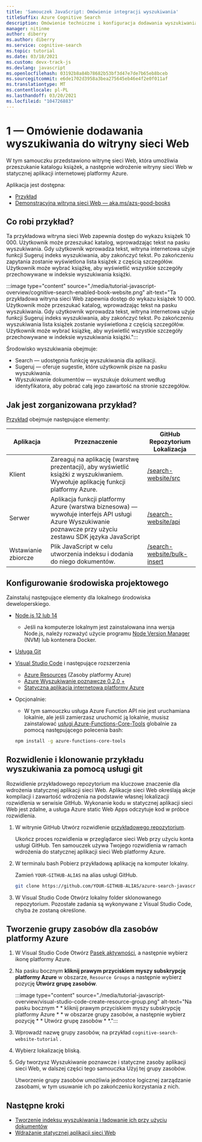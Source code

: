 ```yaml
---
title: 'Samouczek JavaScript: Omówienie integracji wyszukiwania'
titleSuffix: Azure Cognitive Search
description: Omówienie techniczne i konfiguracja dodawania wyszukiwania do witryny sieci Web i wdrażania jej w statycznej aplikacji internetowej platformy Azure.
manager: nitinme
author: diberry
ms.author: diberry
ms.service: cognitive-search
ms.topic: tutorial
ms.date: 03/18/2021
ms.custom: devx-track-js
ms.devlang: javascript
ms.openlocfilehash: 03192b8a84b78682b53bf3d47e7de7b65eb8bceb
ms.sourcegitcommit: e6de1702d3958a3bea275645eb46e4f2e0f011af
ms.translationtype: MT
ms.contentlocale: pl-PL
ms.lasthandoff: 03/20/2021
ms.locfileid: "104726883"
---
```

# <a name="1---overview-of-adding-search-to-a-website"></a>1 — Omówienie dodawania wyszukiwania do witryny sieci Web

W tym samouczku przedstawiono witrynę sieci Web, która umożliwia przeszukanie katalogu książek, a następnie wdrożenie witryny sieci Web w statycznej aplikacji internetowej platformy Azure. 

Aplikacja jest dostępna: 
* [Przykład](https://github.com/Azure-Samples/azure-search-javascript-samples/tree/master/search-website)
* [Demonstracyjna witryna sieci Web — aka.ms/azs-good-books](https://aka.ms/azs-good-books)

## <a name="what-does-the-sample-do"></a>Co robi przykład? 

Ta przykładowa witryna sieci Web zapewnia dostęp do wykazu książek 10 000. Użytkownik może przeszukać katalog, wprowadzając tekst na pasku wyszukiwania. Gdy użytkownik wprowadza tekst, witryna internetowa użyje funkcji Sugeruj indeks wyszukiwania, aby zakończyć tekst. Po zakończeniu zapytania zostanie wyświetlona lista książek z częścią szczegółów. Użytkownik może wybrać książkę, aby wyświetlić wszystkie szczegóły przechowywane w indeksie wyszukiwania książki. 

:::image type="content" source="./media/tutorial-javascript-overview/cognitive-search-enabled-book-website.png" alt-text="Ta przykładowa witryna sieci Web zapewnia dostęp do wykazu książek 10 000. Użytkownik może przeszukać katalog, wprowadzając tekst na pasku wyszukiwania. Gdy użytkownik wprowadza tekst, witryna internetowa użyje funkcji Sugeruj indeks wyszukiwania, aby zakończyć tekst. Po zakończeniu wyszukiwania lista książek zostanie wyświetlona z częścią szczegółów. Użytkownik może wybrać książkę, aby wyświetlić wszystkie szczegóły przechowywane w indeksie wyszukiwania książki.":::

Środowisko wyszukiwania obejmuje: 

* Search — udostępnia funkcję wyszukiwania dla aplikacji.
* Sugeruj — oferuje sugestie, które użytkownik pisze na pasku wyszukiwania.
* Wyszukiwanie dokumentów — wyszukuje dokument według identyfikatora, aby pobrać całą jego zawartość na stronie szczegółów.

## <a name="how-is-the-sample-organized"></a>Jak jest zorganizowana przykład?

[Przykład](https://github.com/Azure-Samples/azure-search-javascript-samples/tree/master/search-website) obejmuje następujące elementy:

|Aplikacja|Przeznaczenie|GitHub<br>Repozytorium<br>Lokalizacja|
|--|--|--|
|Klient|Zareaguj na aplikację (warstwę prezentacji), aby wyświetlić książki z wyszukiwaniem. Wywołuje aplikację funkcji platformy Azure. |[/search-website/src](https://github.com/Azure-Samples/azure-search-javascript-samples/tree/master/search-website/src)|
|Serwer|Aplikacja funkcji platformy Azure (warstwa biznesowa) — wywołuje interfejs API usługi Azure Wyszukiwanie poznawcze przy użyciu zestawu SDK języka JavaScript |[/search-website/api](https://github.com/Azure-Samples/azure-search-javascript-samples/tree/master/search-website/src)|
|Wstawianie zbiorcze|Plik JavaScript w celu utworzenia indeksu i dodania do niego dokumentów.|[/search-website/bulk-insert](https://github.com/Azure-Samples/azure-search-javascript-samples/tree/master/search-website/bulk-insert)|

## <a name="set-up-your-development-environment"></a>Konfigurowanie środowiska projektowego

Zainstaluj następujące elementy dla lokalnego środowiska deweloperskiego. 

- [Node.js 12 lub 14](https://nodejs.org/en/download)
    - Jeśli na komputerze lokalnym jest zainstalowana inna wersja Node.js, należy rozważyć użycie programu [Node Version Manager](https://github.com/nvm-sh/nvm) (NVM) lub kontenera Docker.  
- [Usługa Git](https://git-scm.com/downloads)
- [Visual Studio Code](https://code.visualstudio.com/) i następujące rozszerzenia
    - [Azure Resources](https://marketplace.visualstudio.com/items?itemName=ms-azuretools.vscode-azureresourcegroups) (Zasoby platformy Azure)
    - [Azure Wyszukiwanie poznawcze 0.2.0 +](https://marketplace.visualstudio.com/items?itemName=ms-azuretools.vscode-azurecognitivesearch)
    - [Statyczna aplikacja internetowa platformy Azure](https://marketplace.visualstudio.com/items?itemName=ms-azuretools.vscode-azurestaticwebapps) 
- Opcjonalnie:
    - W tym samouczku usługa Azure Function API nie jest uruchamiana lokalnie, ale jeśli zamierzasz uruchomić ją lokalnie, musisz zainstalować [usługi Azure-Functions-Core-Tools](/azure/azure-functions/functions-run-local?tabs=linux%2Ccsharp%2Cbash) globalnie za pomocą następującego polecenia bash: 
    
    ```bash
    npm install -g azure-functions-core-tools
    ```

## <a name="fork-and-clone-the-search-sample-with-git"></a>Rozwidlenie i klonowanie przykładu wyszukiwania za pomocą usługi git

Rozwidlenie przykładowego repozytorium ma kluczowe znaczenie dla wdrożenia statycznej aplikacji sieci Web. Aplikacje sieci Web określają akcje kompilacji i zawartość wdrożenia na podstawie własnej lokalizacji rozwidlenia w serwisie GitHub. Wykonanie kodu w statycznej aplikacji sieci Web jest zdalne, a usługa Azure static Web Apps odczytuje kod w próbce rozwidlenia.

1. W witrynie GitHub Utwórz rozwidlenie [przykładowego repozytorium](https://github.com/Azure-Samples/azure-search-javascript-samples). 

    Ukończ proces rozwidlenia w przeglądarce sieci Web przy użyciu konta usługi GitHub. Ten samouczek używa Twojego rozwidlenia w ramach wdrożenia do statycznej aplikacji sieci Web platformy Azure. 

1. W terminalu bash Pobierz przykładową aplikację na komputer lokalny. 

    Zamień `YOUR-GITHUB-ALIAS` na alias usługi GitHub. 

    ```bash
    git clone https://github.com/YOUR-GITHUB-ALIAS/azure-search-javascript-samples
    ```

1. W Visual Studio Code Otwórz lokalny folder sklonowanego repozytorium. Pozostałe zadania są wykonywane z Visual Studio Code, chyba że zostaną określone.

## <a name="create-a-resource-group-for-your-azure-resources"></a>Tworzenie grupy zasobów dla zasobów platformy Azure

1. W Visual Studio Code Otwórz [Pasek aktywności](https://code.visualstudio.com/docs/getstarted/userinterface), a następnie wybierz ikonę platformy Azure. 
1. Na pasku bocznym **kliknij prawym przyciskiem myszy subskrypcję platformy Azure** w obszarze, `Resource Groups` a następnie wybierz pozycję **Utwórz grupę zasobów**.

    :::image type="content" source="./media/tutorial-javascript-overview/visual-studio-code-create-resource-group.png" alt-text="Na pasku bocznym * * kliknij prawym przyciskiem myszy subskrypcję platformy Azure * * w obszarze grupy zasobów, a następnie wybierz pozycję * * Utwórz grupę zasobów * *.":::
1. Wprowadź nazwę grupy zasobów, na przykład `cognitive-search-website-tutorial` . 
1. Wybierz lokalizację bliską.
1. Gdy tworzysz Wyszukiwanie poznawcze i statyczne zasoby aplikacji sieci Web, w dalszej części tego samouczka Użyj tej grupy zasobów. 

    Utworzenie grupy zasobów umożliwia jednostce logicznej zarządzanie zasobami, w tym usuwanie ich po zakończeniu korzystania z nich.

## <a name="next-steps"></a>Następne kroki

* [Tworzenie indeksu wyszukiwania i ładowanie ich przy użyciu dokumentów](tutorial-javascript-create-load-index.md)
* [Wdrażanie statycznej aplikacji sieci Web](tutorial-javascript-deploy-static-web-app.md)

